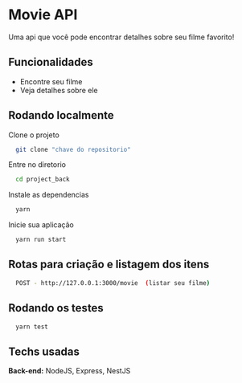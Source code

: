 # Movie API

Uma api que você pode encontrar detalhes sobre seu filme favorito!

## Funcionalidades

- Encontre seu filme
- Veja detalhes sobre ele

## Rodando localmente

Clone o projeto

```bash
  git clone "chave do repositorio"
```

Entre no diretorio

```bash
  cd project_back
```

Instale as dependencias

```bash
  yarn
```

Inicie sua aplicação

```bash
  yarn run start
```

## Rotas para criação e listagem dos itens

```bash
  POST - http://127.0.0.1:3000/movie  (listar seu filme)
```

## Rodando os testes

```bash
  yarn test
```


## Techs usadas

**Back-end:** NodeJS, Express, NestJS
